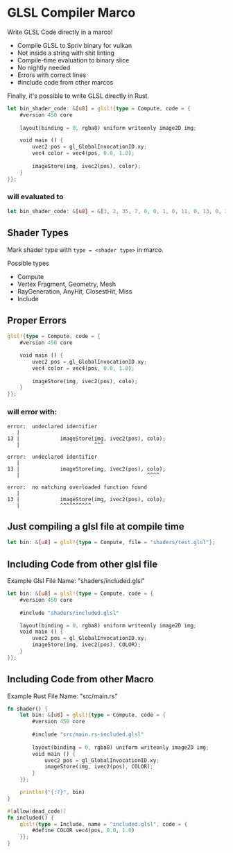 # GLSL Compiler Marco

Write GLSL Code directly in a marco!

- Compile GLSL to Spriv binary for vulkan
- Not inside a string with shit linting
- Compile-time evaluation to binary slice
- No nightly needed
- Errors with correct lines
- #include code from other marcos

Finally, it's possible to write GLSL directly in Rust.

```Rust 
let bin_shader_code: &[u8] = glsl!{type = Compute, code = {
    #version 450 core
    
    layout(binding = 0, rgba8) uniform writeonly image2D img;

    void main () {
        uvec2 pos = gl_GlobalInvocationID.xy;
        vec4 color = vec4(pos, 0.0, 1.0);
        
        imageStore(img, ivec2(pos), color);
    }
}};
```
### will evaluated to 
```Rust 
let bin_shader_code: &[u8] = &[3, 2, 35, 7, 0, 0, 1, 0, 11, 0, 13, 0, 36, ...];
```

## Shader Types
Mark shader type with `type = <shader type>` in marco.

Possible types
- Compute
- Vertex Fragment, Geometry, Mesh
- RayGeneration, AnyHit, ClosestHit, Miss
- Include

## Proper Errors 
```Rust 
glsl!{type = Compute, code = {
    #version 450 core

    void main () {
        uvec2 pos = gl_GlobalInvocationID.xy;
        vec4 color = vec4(pos, 0.0, 1.0);
        
        imageStore(img, ivec2(pos), colo);
    }
}};
```
### will error with: 
```shell
error:  undeclared identifier
   |
13 |             imageStore(img, ivec2(pos), colo);
   |                        ^^^

error:  undeclared identifier
   |
13 |             imageStore(img, ivec2(pos), colo);
   |                                         ^^^^

error:  no matching overloaded function found
   |
13 |             imageStore(img, ivec2(pos), colo);
   |             ^^^^^^^^^^
```

## Just compiling a glsl file at compile time
```rust
let bin: &[u8] = glsl!{type = Compute, file = "shaders/test.glsl"};
```

## Including Code from other glsl file

Example Glsl File Name: "shaders/included.glsl"
```rust
let bin: &[u8] = glsl!{type = Compute, code = {
    #version 450 core
    
    #include "shaders/included.glsl"

    layout(binding = 0, rgba8) uniform writeonly image2D img;
    void main () {
        uvec2 pos = gl_GlobalInvocationID.xy;
        imageStore(img, ivec2(pos), COLOR);
    }
}};
```

## Including Code from other Macro

Example Rust File Name: "src/main.rs"
```rust 
fn shader() {
    let bin: &[u8] = glsl!{type = Compute, code = {
        #version 450 core
        
        #include "src/main.rs-included.glsl"
    
        layout(binding = 0, rgba8) uniform writeonly image2D img;
        void main () {
            uvec2 pos = gl_GlobalInvocationID.xy;
            imageStore(img, ivec2(pos), COLOR);
        }
    }};

    println!("{:?}", bin)
}

#[allow(dead_code)]
fn included() {
    glsl!{type = Include, name = "included.glsl", code = {
        #define COLOR vec4(pos, 0.0, 1.0)
    }};
}
```